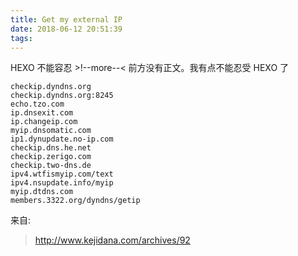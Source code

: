 ```yaml
---
title: Get my external IP
date: 2018-06-12 20:51:39
tags:
---
```

HEXO 不能容忍 >!--more--< 前方没有正文。我有点不能忍受 HEXO 了
<!--more-->
```
checkip.dyndns.org
checkip.dyndns.org:8245
echo.tzo.com
ip.dnsexit.com
ip.changeip.com
myip.dnsomatic.com
ip1.dynupdate.no-ip.com
checkip.dns.he.net
checkip.zerigo.com
checkip.two-dns.de
ipv4.wtfismyip.com/text
ipv4.nsupdate.info/myip
myip.dtdns.com
members.3322.org/dyndns/getip
```
来自:
> http://www.kejidana.com/archives/92
